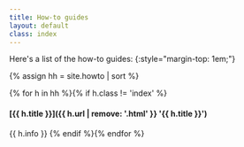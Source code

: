 ```yaml
---
title: How-to guides
layout: default
class: index
---
```

Here's a list of the how-to guides:
{:style="margin-top: 1em;"}

{% assign hh = site.howto | sort  %}

{% for h in hh %}{% if h.class != 'index' %}
#### [{{ h.title }}]({{ h.url | remove: '.html' }} '{{ h.title }}')

{{ h.info }}
{% endif %}{% endfor %}
